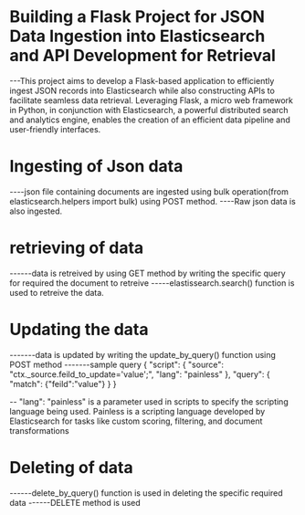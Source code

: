 # Building a Flask Project for JSON Data Ingestion into Elasticsearch and API Development for Retrieval
---This project aims to develop a Flask-based application to efficiently ingest JSON records into Elasticsearch while also constructing APIs to facilitate seamless data retrieval.
Leveraging Flask, a micro web framework in Python, in conjunction with Elasticsearch, a powerful distributed search and analytics engine, enables the creation of an efficient data pipeline and user-friendly interfaces.

# Ingesting of Json data
----json file containing documents are ingested using bulk operation(from elasticsearch.helpers import bulk) using POST method.
----Raw json data is also ingested.

# retrieving of data
------data is retreived by using GET method by writing the specific query for required the document to retreive
-----elastissearch.search() function is used to retreive the data.

# Updating the data 
-------data is updated by writing the update_by_query() function using POST method
-------sample query
                      {
  "script": {
    "source": "ctx._source.feild_to_update='value';",
    "lang": "painless"
  },
  "query": {
    "match": {"feild":"value"}
  }
}

-- "lang": "painless" is a parameter used in scripts to specify the scripting language being used. 
Painless is a scripting language developed by Elasticsearch for tasks like custom scoring, filtering, and document transformations


# Deleting of data 
------delete_by_query() function is used in deleting the specific required data
------DELETE method is used

